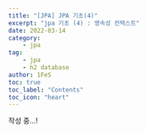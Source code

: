 ```yaml
---
title: "[JPA] JPA 기초(4)"
excerpt: "jpa 기초 (4) : 영속성 컨텍스트"
date: 2022-03-14
category:
    - jpa
tag:
    - jpa
    - h2 database
author: 1FeS
toc: true
toc_label: "Contents"
toc_icon: "heart"
---
```


작성 중...!